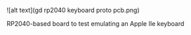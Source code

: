 ![alt text](gd rp2040 keyboard proto pcb.png)

RP2040-based board to test emulating an Apple IIe keyboard